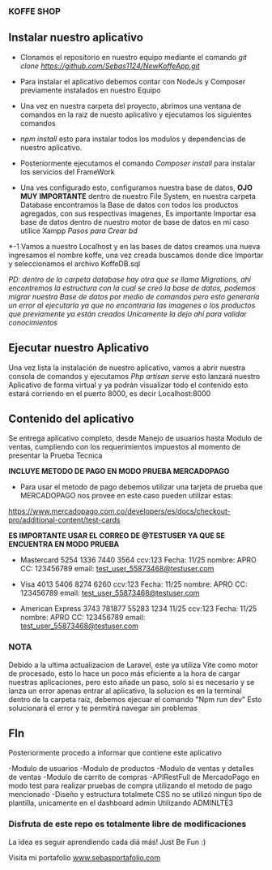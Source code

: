 ### KOFFE SHOP ###

## Instalar nuestro aplicativo ##

* Clonamos el repositorio en nuestro equipo mediante el comando *git clone https://github.com/Sebas1124/NewKoffeApp.git*

* Para instalar el aplicativo debemos contar con NodeJs y Composer previamente instalados en nuestro Equipo

* Una vez en nuestra carpeta del proyecto, abrimos una ventana de comandos en la raiz de nuesto aplicativo y ejecutamos los siguientes comandos

* *npm install* esto para instalar todos los modulos y dependencias de nuestro aplicativo.

* Posteriormente ejecutamos el comando *Composer install* para instalar los servicios del FrameWork

* Una ves configurado esto, configuramos nuestra base de datos, **OJO MUY IMPORTANTE** dentro de nuestro File System, en nuestra carpeta Database encontramos la Base de datos con todos los productos agregados, con sus respectivas imagenes, Es importante Importar esa base de datos dentro de nuestro motor de base de datos en mi caso utilice Xampp *Pasos para Crear bd*

*-1 Vamos a nuestro Localhost y en las bases de datos creamos una nueva ingresamos el nombre koffe, una vez creada buscamos donde dice Importar y seleccionamos el archivo KoffeDB.sql

*PD: dentro de la carpeta database hay otra que se llama Migrations, ahí encontremos la estructura con la cual se creó la base de datos, podemos migrar nuestra Base de datos por medio de comandos pero esto generaría un error al ejecutarla ya que no encontraria las imagenes o los productos que previamente ya están creados Unicamente la dejo ahí para validar conocimientos*

## Ejecutar nuestro Aplicativo ##

Una vez lista la instalación de nuestro aplicativo, vamos a abrir nuestra consola de comandos y ejecutamos *Php artisan serve* esto lanzará nuestro Aplicativo de forma virtual y ya podrán visualizar todo el contenido esto estará corriendo en el puerto 8000, es decir Localhost:8000

## Contenido del aplicativo ##

Se entrega aplicativo completo, desde Manejo de usuarios hasta Modulo de ventas, cumpliendo con los requerimientos impuestos al momento de presentar la Prueba Tecnica

**INCLUYE METODO DE PAGO EN MODO PRUEBA MERCADOPAGO**

* Para usar el metodo de pago debemos utilizar una tarjeta de prueba que MERCADOPAGO nos provee en este caso pueden utilizar estas:

https://www.mercadopago.com.co/developers/es/docs/checkout-pro/additional-content/test-cards

**ES IMPORTANTE USAR EL CORREO DE @TESTUSER YA QUE SE ENCUENTRA EN MODO PRUEBA**

* Mastercard	5254 1336 7440 3564	ccv:123	 Fecha: 11/25  nombre: APRO CC: 123456789 email: test_user_55873468@testuser.com

* Visa	4013 5406 8274 6260	ccv:123	 Fecha: 11/25  nombre: APRO CC: 123456789 email: test_user_55873468@testuser.com

* American Express	3743 781877 55283	1234	11/25	ccv:123	 Fecha: 11/25  nombre: APRO CC: 123456789 email: 
test_user_55873468@testuser.com


### NOTA ###

Debido a la ultima actualizacion de Laravel, este ya utiliza Vite como motor de procesado, esto lo hace un poco más eficiente a la hora de cargar nuestras aplicaciones, pero esto añade un paso, solo si es necesario y se lanza un error apenas entrar al aplicativo, la solucion es en la terminal dentro de la carpeta raiz, debemos ejecuar el comando "Npm run dev" Esto solucionará el error y te permitirá navegar sin problemas

## FIn ###

Posteriormente procedo a informar que contiene este aplicativo

-Modulo de usuarios
-Modulo de productos
-Modulo de ventas y detalles de ventas
-Modulo de carrito de compras
-APIRestFull de MercadoPago en modo test para realizar pruebas de compra utilizando el metodo de pago mencionado
-Diseño y estructura totalmete CSS no se utilizó ningun tipo de plantilla, unicamente en el dashboard admin Utilizando ADMINLTE3


### Disfruta de este repo es totalmente libre de modificaciones ### 

La idea es seguir aprendiendo cada diá más! Just Be Fun :)

Visita mi portafolio www.sebasportafolio.com